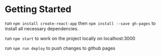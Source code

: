 # Getting Started
run `npm install create-react-app` then `npm install --save gh-pages` to install all necessary dependencies.

run `npm start` to work on the project locally on localhost:3000

run `npm run deploy` to push changes to github pages
